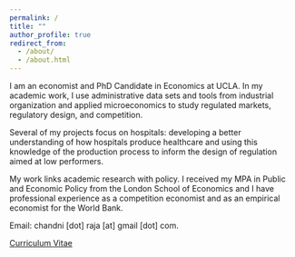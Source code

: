 ```yaml
---
permalink: /
title: ""
author_profile: true
redirect_from: 
  - /about/
  - /about.html
---
```


I am an economist and PhD Candidate in Economics at UCLA. In my academic work, I use administrative data sets and tools from industrial organization and applied microeconomics to study regulated markets, regulatory design, and competition. 

Several of my projects focus on hospitals: developing a better understanding of how hospitals produce healthcare and using this knowledge of the production process to inform the design of regulation aimed at low performers. 

My work links academic research with policy. I received my MPA in Public and Economic Policy from the London School of Economics and I have professional experience as a competition economist and as an empirical economist for the World Bank.

Email: chandni [dot] raja [at] gmail [dot] com.

[Curriculum Vitae](/assets/pdf/chandni_cv.pdf)
